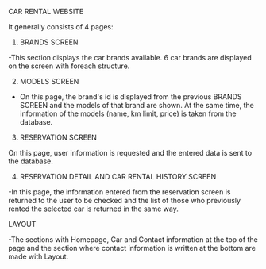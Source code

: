 CAR RENTAL WEBSITE

It generally consists of 4 pages:

1. BRANDS SCREEN

-This section displays the car brands available. 6 car brands are displayed on the screen with foreach structure.

2. MODELS SCREEN

- On this page, the brand's id is displayed from the previous BRANDS SCREEN and the models of that brand are shown. At the same time, the information of the models (name, km limit, price) is taken from the database.

3. RESERVATION SCREEN

On this page, user information is requested and the entered data is sent to the database.

4. RESERVATION DETAIL AND CAR RENTAL HISTORY SCREEN

-In this page, the information entered from the reservation screen is returned to the user to be checked and the list of those who previously rented the selected car is returned in the same way.

LAYOUT

-The sections with Homepage, Car and Contact information at the top of the page and the section where contact information is written at the bottom are made with Layout.

